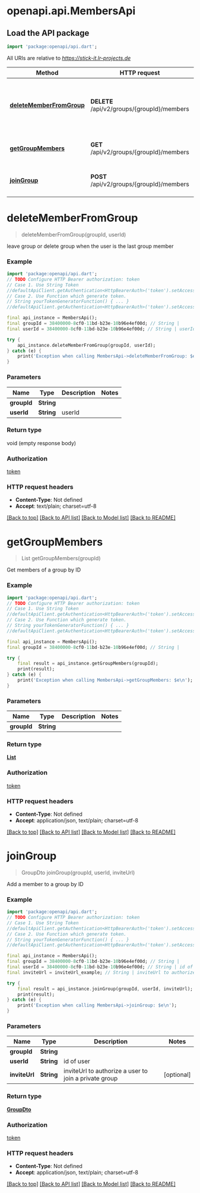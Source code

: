 # openapi.api.MembersApi

## Load the API package
```dart
import 'package:openapi/api.dart';
```

All URIs are relative to *https://stick-it.lr-projects.de*

Method | HTTP request | Description
------------- | ------------- | -------------
[**deleteMemberFromGroup**](MembersApi.md#deletememberfromgroup) | **DELETE** /api/v2/groups/{groupId}/members | leave group or delete group when the user is the last group member
[**getGroupMembers**](MembersApi.md#getgroupmembers) | **GET** /api/v2/groups/{groupId}/members | Get members of a group by ID
[**joinGroup**](MembersApi.md#joingroup) | **POST** /api/v2/groups/{groupId}/members | Add a member to a group by ID


# **deleteMemberFromGroup**
> deleteMemberFromGroup(groupId, userId)

leave group or delete group when the user is the last group member

### Example
```dart
import 'package:openapi/api.dart';
// TODO Configure HTTP Bearer authorization: token
// Case 1. Use String Token
//defaultApiClient.getAuthentication<HttpBearerAuth>('token').setAccessToken('YOUR_ACCESS_TOKEN');
// Case 2. Use Function which generate token.
// String yourTokenGeneratorFunction() { ... }
//defaultApiClient.getAuthentication<HttpBearerAuth>('token').setAccessToken(yourTokenGeneratorFunction);

final api_instance = MembersApi();
final groupId = 38400000-8cf0-11bd-b23e-10b96e4ef00d; // String | 
final userId = 38400000-8cf0-11bd-b23e-10b96e4ef00d; // String | userId

try {
    api_instance.deleteMemberFromGroup(groupId, userId);
} catch (e) {
    print('Exception when calling MembersApi->deleteMemberFromGroup: $e\n');
}
```

### Parameters

Name | Type | Description  | Notes
------------- | ------------- | ------------- | -------------
 **groupId** | **String**|  | 
 **userId** | **String**| userId | 

### Return type

void (empty response body)

### Authorization

[token](../README.md#token)

### HTTP request headers

 - **Content-Type**: Not defined
 - **Accept**: text/plain; charset=utf-8

[[Back to top]](#) [[Back to API list]](../README.md#documentation-for-api-endpoints) [[Back to Model list]](../README.md#documentation-for-models) [[Back to README]](../README.md)

# **getGroupMembers**
> List<MemberResponseDto> getGroupMembers(groupId)

Get members of a group by ID

### Example
```dart
import 'package:openapi/api.dart';
// TODO Configure HTTP Bearer authorization: token
// Case 1. Use String Token
//defaultApiClient.getAuthentication<HttpBearerAuth>('token').setAccessToken('YOUR_ACCESS_TOKEN');
// Case 2. Use Function which generate token.
// String yourTokenGeneratorFunction() { ... }
//defaultApiClient.getAuthentication<HttpBearerAuth>('token').setAccessToken(yourTokenGeneratorFunction);

final api_instance = MembersApi();
final groupId = 38400000-8cf0-11bd-b23e-10b96e4ef00d; // String | 

try {
    final result = api_instance.getGroupMembers(groupId);
    print(result);
} catch (e) {
    print('Exception when calling MembersApi->getGroupMembers: $e\n');
}
```

### Parameters

Name | Type | Description  | Notes
------------- | ------------- | ------------- | -------------
 **groupId** | **String**|  | 

### Return type

[**List<MemberResponseDto>**](MemberResponseDto.md)

### Authorization

[token](../README.md#token)

### HTTP request headers

 - **Content-Type**: Not defined
 - **Accept**: application/json, text/plain; charset=utf-8

[[Back to top]](#) [[Back to API list]](../README.md#documentation-for-api-endpoints) [[Back to Model list]](../README.md#documentation-for-models) [[Back to README]](../README.md)

# **joinGroup**
> GroupDto joinGroup(groupId, userId, inviteUrl)

Add a member to a group by ID

### Example
```dart
import 'package:openapi/api.dart';
// TODO Configure HTTP Bearer authorization: token
// Case 1. Use String Token
//defaultApiClient.getAuthentication<HttpBearerAuth>('token').setAccessToken('YOUR_ACCESS_TOKEN');
// Case 2. Use Function which generate token.
// String yourTokenGeneratorFunction() { ... }
//defaultApiClient.getAuthentication<HttpBearerAuth>('token').setAccessToken(yourTokenGeneratorFunction);

final api_instance = MembersApi();
final groupId = 38400000-8cf0-11bd-b23e-10b96e4ef00d; // String | 
final userId = 38400000-8cf0-11bd-b23e-10b96e4ef00d; // String | id of user
final inviteUrl = inviteUrl_example; // String | inviteUrl to authorize a user to join a private group

try {
    final result = api_instance.joinGroup(groupId, userId, inviteUrl);
    print(result);
} catch (e) {
    print('Exception when calling MembersApi->joinGroup: $e\n');
}
```

### Parameters

Name | Type | Description  | Notes
------------- | ------------- | ------------- | -------------
 **groupId** | **String**|  | 
 **userId** | **String**| id of user | 
 **inviteUrl** | **String**| inviteUrl to authorize a user to join a private group | [optional] 

### Return type

[**GroupDto**](GroupDto.md)

### Authorization

[token](../README.md#token)

### HTTP request headers

 - **Content-Type**: Not defined
 - **Accept**: application/json, text/plain; charset=utf-8

[[Back to top]](#) [[Back to API list]](../README.md#documentation-for-api-endpoints) [[Back to Model list]](../README.md#documentation-for-models) [[Back to README]](../README.md)

